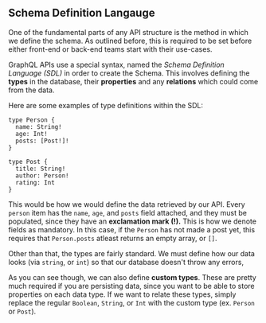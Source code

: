 ## Schema Definition Langauge

One of the fundamental parts of any API structure is the method in which we define the schema. As outlined before, this is required to be set before either front-end or back-end teams start with their use-cases.

GraphQL APIs use a special syntax, named the _Schema Definition Language (SDL)_ in order to create the Schema. This involves defining the **types** in the database, their **properties** and any **relations** which could come from the data.

Here are some examples of type definitions within the SDL:

```sdl
type Person {
  name: String!
  age: Int!
  posts: [Post!]!
}

type Post {
  title: String!
  author: Person!
  rating: Int
}
```

This would be how we would define the data retrieved by our API. Every `person` item has the `name`, `age`, and `posts` field attached, and they must be populated, since they have an **exclamation mark (!).** This is how we denote fields as mandatory. In this case, if the `Person` has not made a post yet, this requires that `Person.posts` atleast returns an empty array, or `[]`.

Other than that, the types are fairly standard. We must define how our data looks (via `string`, or `int`) so that our database doesn't throw any errors,

As you can see though, we can also define **custom types**. These are pretty much required if you are persisting data, since you want to be able to store properties on each data type. If we want to relate these types, simply replace the regular `Boolean`, `String`, or `Int` with the custom type (ex. `Person` or `Post`).
